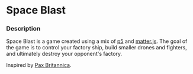 # Space Blast

### Description
Space Blast is a game created using a mix of [p5](https://p5js.org/) and [matter.js](https://brm.io/matter-js/). The goal of the game is to control your factory ship, build smaller drones and fighters, and ultimately destroy your opponent's factory.

Inspired by [Pax Britannica](https://github.com/henkboom/pax-britannica).


